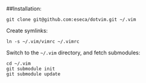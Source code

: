 ##Installation:

    git clone git@github.com:eseca/dotvim.git ~/.vim

Create symlinks:

    ln -s ~/.vim/vimrc ~/.vimrc

Switch to the `~/.vim` directory, and fetch submodules:

    cd ~/.vim
    git submodule init
    git submodule update
